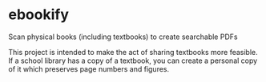# ebookify
Scan physical books (including textbooks) to create searchable PDFs

This project is intended to make the act of sharing textbooks more feasible.  If a school library has a copy of a textbook, you can create a personal copy of it which preserves page numbers and figures.
